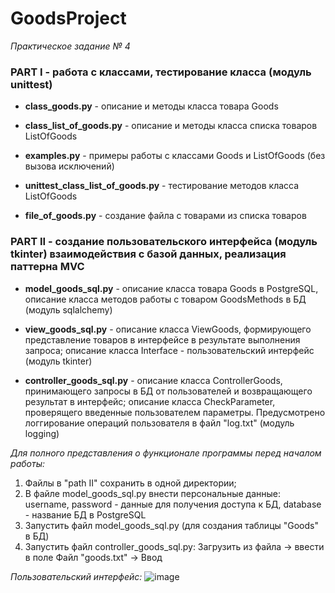 # GoodsProject

_Практическое задание № 4_

### PART I - работа с классами, тестирование класса (модуль unittest)
- **class_goods.py** - описание и методы класса товара Goods

- **class_list_of_goods.py** - описание и методы класса списка товаров ListOfGoods

- **examples.py** - примеры работы с классами Goods и ListOfGoods (без вызова исключений)

- **unittest_class_list_of_goods.py** - тестирование методов класса ListOfGoods

- **file_of_goods.py** - создание файла с товарами из списка товаров

### PART II - создание пользовательского интерфейса (модуль tkinter) взаимодействия с базой данных, реализация паттерна MVC

- **model_goods_sql.py** - описание класса товара Goods в PostgreSQL, описание класса методов работы с товаром GoodsMethods в БД (модуль sqlalchemy)

- **view_goods_sql.py** - описание класса ViewGoods, формирующего представление товаров в интерфейсе в результате выполнения запроса; описание классa Interface - пользовательский интерфейс (модуль tkinter)

- **controller_goods_sql.py** - описание класса ControllerGoods, принимающего запросы в БД от пользователей и возвращающего результат в интерфейс; описание класса CheckParameter, проверящего введенные пользователем параметры. Предусмотрено логгирование операций пользователя в файл "log.txt" (модуль logging)

_Для полного представления о функционале программы перед началом работы:_
1. Файлы в "path II" сохранить в одной директории;
2. В файле model_goods_sql.py внести персональные данные: username, password - данные для получения доступа к БД, database - название БД в PostgreSQL
3. Запустить файл model_goods_sql.py (для создания таблицы "Goods" в БД)
4. Запустить файл controller_goods_sql.py: Загрузить из файла -> ввести в поле Файл "goods.txt" -> Ввод

_Пользовательский интерфейс:_
![image](https://user-images.githubusercontent.com/94726007/154430741-b4456016-aac7-410f-80ce-9d39ab7eb2e1.png)
